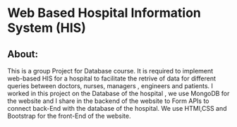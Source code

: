 # Web Based Hospital Information System (HIS)

## About:
<p> 
This is a group Project for Database course. It is required to implement web-based HIS for a hospital to facilitate the retrive of data for different queries between doctors, nurses, managers , engineers and patients.
I worked in this project on the Database of the hospital , we use MongoDB for the website and I share in the backend of the website to Form APIs to connect back-End with the database of the hospital. We use HTMl,CSS and Bootstrap for the front-End of the website.
</p>